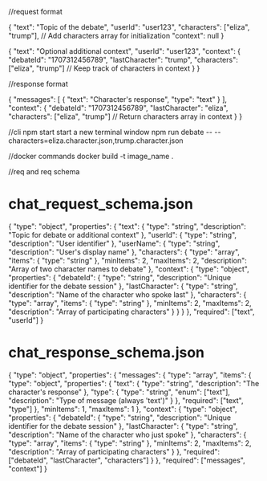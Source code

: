//request format

{
    "text": "Topic of the debate",
    "userId": "user123",
    "characters": ["eliza", "trump"],  // Add characters array for initialization
    "context": null
}

{
    "text": "Optional additional context",
    "userId": "user123",
    "context": {
        "debateId": "1707312456789",
        "lastCharacter": "trump",
        "characters": ["eliza", "trump"]  // Keep track of characters in context
    }
}

//response format

{
    "messages": [
        {
            "text": "Character's response",
            "type": "text"
        }
    ],
    "context": {
        "debateId": "1707312456789",
        "lastCharacter": "eliza",
        "characters": ["eliza", "trump"]  // Return characters array in context
    }
}

//cli
npm start
start a  new terminal window
npm run debate -- --characters=eliza.character.json,trump.character.json

//docker commands
docker build -t image_name .


//req and req schema
# chat_request_schema.json
{
  "type": "object",
  "properties": {
    "text": {
      "type": "string",
      "description": "Topic for debate or additional context"
    },
    "userId": {
      "type": "string",
      "description": "User identifier"
    },
    "userName": {
      "type": "string",
      "description": "User's display name"
    },
    "characters": {
      "type": "array",
      "items": {
        "type": "string"
      },
      "minItems": 2,
      "maxItems": 2,
      "description": "Array of two character names to debate"
    },
    "context": {
      "type": "object",
      "properties": {
        "debateId": {
          "type": "string",
          "description": "Unique identifier for the debate session"
        },
        "lastCharacter": {
          "type": "string",
          "description": "Name of the character who spoke last"
        },
        "characters": {
          "type": "array",
          "items": {
            "type": "string"
          },
          "minItems": 2,
          "maxItems": 2,
          "description": "Array of participating characters"
        }
      }
    }
  },
  "required": ["text", "userId"]
}

# chat_response_schema.json
{
  "type": "object",
  "properties": {
    "messages": {
      "type": "array",
      "items": {
        "type": "object",
        "properties": {
          "text": {
            "type": "string",
            "description": "The character's response"
          },
          "type": {
            "type": "string",
            "enum": ["text"],
            "description": "Type of message (always 'text')"
          }
        },
        "required": ["text", "type"]
      },
      "minItems": 1,
      "maxItems": 1
    },
    "context": {
      "type": "object",
      "properties": {
        "debateId": {
          "type": "string",
          "description": "Unique identifier for the debate session"
        },
        "lastCharacter": {
          "type": "string",
          "description": "Name of the character who just spoke"
        },
        "characters": {
          "type": "array",
          "items": {
            "type": "string"
          },
          "minItems": 2,
          "maxItems": 2,
          "description": "Array of participating characters"
        }
      },
      "required": ["debateId", "lastCharacter", "characters"]
    }
  },
  "required": ["messages", "context"]
}